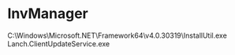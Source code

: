 # InvManager

C:\Windows\Microsoft.NET\Framework64\v4.0.30319\InstallUtil.exe Lanch.ClientUpdateService.exe
